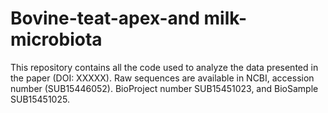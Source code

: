 # Bovine-teat-apex-and milk-microbiota
This repository contains all the code used to analyze the data presented in the paper (DOI: XXXXX). Raw sequences are available in NCBI, accession number (SUB15446052). BioProject number SUB15451023, and BioSample SUB15451025.
